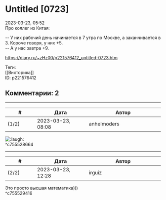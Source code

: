 Untitled [0723]
===============

  
2023-03-23, 05:52  
 Про коллег из Китая:   
   
 -- У них рабочий день начинается в 7 утра по Москве, а заканчивается в 3. Короче говоря, у них +5.   
 -- А у нас завтра +9.   
  
<https://diary.ru/~zHz00/p221576412_untitled-0723.htm>  
  
Теги:  
[[Викторика]]  
ID: p221576412  


Комментарии: 2
--------------

  


---



|         #         |              Дата              |                     Автор                     |           ID           |
| --- | --- | --- | --- |
| (1/2) | 2023-03-23, 08:08 | anhelmoders | c755528664 |

  
 ![:laugh:](//diary.ru/picture/1126.gif)   
 ^c755528664

---



|         #         |              Дата              |                     Автор                     |           ID           |
| --- | --- | --- | --- |
| (2/2) | 2023-03-23, 12:28 | irguiz | c755529416 |

  
 Это просто высшая математика)))   
 ^c755529416
